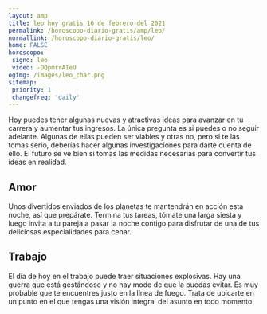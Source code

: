 ```yaml
---
layout: amp
title: leo hoy gratis 16 de febrero del 2021 
permalink: /horoscopo-diario-gratis/amp/leo/
normallink: /horoscopo-diario-gratis/leo/
home: FALSE
horoscopo:
 signo: leo
 video: -DQpmrrAIeU
ogimg: /images/leo_char.png
sitemap:
 priority: 1
 changefreq: 'daily'
---
```



Hoy puedes tener algunas nuevas y atractivas ideas para avanzar en tu carrera y aumentar tus ingresos. La única pregunta es si puedes o no seguir adelante. Algunas de ellas pueden ser viables y otras no, pero si te las tomas serio, deberías hacer algunas investigaciones para darte cuenta de ello. El futuro se ve bien si tomas las medidas necesarias para convertir tus ideas en realidad.

## Amor

Unos divertidos enviados de los planetas te mantendrán en acción esta noche, así que prepárate. Termina tus tareas, tómate una larga siesta y luego invita a tu pareja a pasar la noche contigo para disfrutar de una de tus deliciosas especialidades para cenar.

## Trabajo

El día de hoy en el trabajo puede traer situaciones explosivas. Hay una guerra que está gestándose y no hay modo de que la puedas evitar. Es muy probable que te encuentres justo en la línea de fuego. Trata de ubicarte en un punto en el que tengas una visión integral del asunto en todo momento.